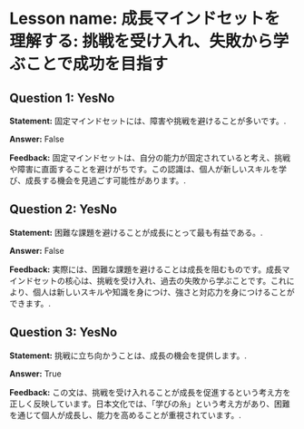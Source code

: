 # Lesson name: 成長マインドセットを理解する: 挑戦を受け入れ、失敗から学ぶことで成功を目指す

## Question 1: YesNo

**Statement:** 固定マインドセットには、障害や挑戦を避けることが多いです。.

**Answer:** False

**Feedback:**
固定マインドセットは、自分の能力が固定されていると考え、挑戦や障害に直面することを避けがちです。この認識は、個人が新しいスキルを学び、成長する機会を見過ごす可能性があります。.


## Question 2: YesNo

**Statement:** 困難な課題を避けることが成長にとって最も有益である。.

**Answer:** False

**Feedback:**
実際には、困難な課題を避けることは成長を阻むものです。成長マインドセットの核心は、挑戦を受け入れ、過去の失敗から学ぶことです。これにより、個人は新しいスキルや知識を身につけ、強さと対応力を身につけることができます。.


## Question 3: YesNo

**Statement:** 挑戦に立ち向かうことは、成長の機会を提供します。.

**Answer:** True

**Feedback:**
この文は、挑戦を受け入れることが成長を促進するという考え方を正しく反映しています。日本文化では、「学びの糸」という考え方があり、困難を通じて個人が成長し、能力を高めることが重視されています。.

